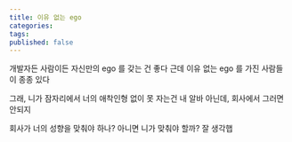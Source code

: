 ```yaml
---
title: 이유 없는 ego
categories: 
tags: 
published: false
---
```

개발자든 사람이든 자신만의 ego 를 갖는 건 좋다
근데 이유 없는 ego 를 가진 사람들이 종종 있다

그래, 니가 잠자리에서 너의 애착인형 없이 못 자는건 내 알바 아닌데,
회사에서 그러면 안되지

회사가 너의 성향을 맞춰야 하나? 아니면 니가 맞춰야 할까?
잘 생각햅